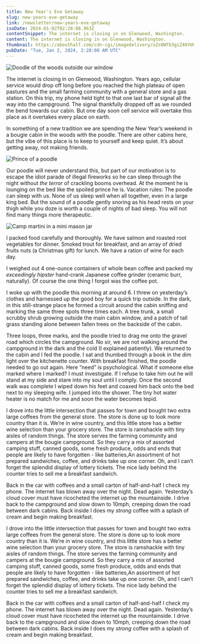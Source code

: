 ```yaml
---
title: New Year's Eve Getaway
slug: new-years-eve-getaway
link: /newsletter/new-years-eve-getaway
isoDate: 2024-01-02T02:28:08.963Z
contentSnippet: The internet is closing in on Glenwood, Washington.
content: The internet is closing in on Glenwood, Washington.
thumbnail: https://abouthalf.com/cdn-cgi/imagedelivery/oZs0WTb3giZ46YUUQdHDjQ/1ec422d2-f103-498e-ebd2-87ea13fa8f00/width=1200,format=auto
pubDate: "Tue, Jan 2, 2024, 2:28:08 AM UTC"
---
```


![Doodle of the woods outside our window](https://abouthalf.com/cdn-cgi/imagedelivery/oZs0WTb3giZ46YUUQdHDjQ/1ec422d2-f103-498e-ebd2-87ea13fa8f00/width=1200,format=auto)

The internet is closing in on Glenwood, Washington. Years ago, cellular service would drop off long before you reached the high plateau of open pastures and the small farming community with a general store and a gas station. On this trip, my phone held tight to that one last bar of signal all the way into the campground. The signal thankfully dropped off as we rounded the bend towards our cabin. But one day soon cell service will overtake this place as it overtakes every place on earth.

In something of a new tradition we are spending the New Year’s weekend in a bougie cabin in the woods with the poodle. There are other cabins here, but the vibe of this place is to keep to yourself and keep quiet. It’s about getting away, not making friends.

![Prince of a poodle](https://abouthalf.com/cdn-cgi/imagedelivery/oZs0WTb3giZ46YUUQdHDjQ/93a2eed2-2f95-440a-1c07-39340464d900/width=1200,format=auto)

Our poodle will never understand this, but part of our motivation is to escape the idiot parade of illegal fireworks so he can sleep through the night without _the terror_ of crackling booms overhead. At the moment he is lounging on the bed like the spoiled prince he is. Vacation rules: The poodle can sleep with us. None of us sleep well when all together, even in a large king bed. But the sound of a poodle gently snoring as his head rests on your thigh while you doze is worth a couple of nights of bad sleep. You will not find many things more therapeutic.

![Camp martini in a mini mason jar](https://abouthalf.com/cdn-cgi/imagedelivery/oZs0WTb3giZ46YUUQdHDjQ/3e22ed8c-3c88-48fb-f0ec-9924a43ef400/width=1200,format=auto)

I packed food carefully and thoroughly. We have salmon and roasted root vegetables for dinner. Smoked trout for breakfast, and an array of dried fruits nuts (a Christmas gift) for lunch. We have a ration of wine for each day.

I weighed out 4 one-ounce containers of whole bean coffee and packed my _exceedingly hipster_ hand-crank Japanese coffee grinder (ceramic burr, naturally). Of course the one thing I forgot was the coffee pot.

I woke up with the poodle this morning at around 6. I threw on yesterday’s clothes and harnessed up the good boy for a quick trip outside. In the dark, in this still-strange place he formed a circuit around the cabin sniffing and marking the same three spots three times each. A tree trunk, a small scrubby shrub growing outside the main cabin window, and a patch of tall grass standing alone between fallen trees on the backside of the cabin.

Three loops, three marks, and the poodle tried to drag me onto the gravel road which circles the campground. No sir, we are not walking around the campground in the dark and the cold (I explained patiently). We returned to the cabin and I fed the poodle. I sat and thumbed through a book in the dim light over the kitchenette counter. With breakfast finished, the poodle needed to go out again. Here “need” is psychological. What if someone else marked where I marked? I must investigate. If I refuse to take him out he will stand at my side and stare into my soul until I comply. Once the second walk was complete I wiped down his feet and coaxed him back onto the bed next to my sleeping wife. I jumped into the shower. The tiny hot water heater is no match for me and soon the water becomes tepid.

I drove into the little intersection that passes for town and bought two extra large coffees from the general store. The store is done up to look more country than it is. We’re in wine country, and this little store has a better wine selection than your grocery store. The store is ramshackle with tiny aisles of random things. The store serves the farming community and campers at the bougie campground. So they carry a mix of assorted camping stuff, canned goods, some fresh produce, odds and ends that people are likely to have forgotten - like batteries,An assortment of hot prepared sandwiches, coffee, and drinks take up one corner. Oh, and I can’t forget the splendid display of lottery tickets. The nice lady behind the counter tries to sell me a breakfast sandwich.

Back in the car with coffees and a small carton of half-and-half I check my phone. The internet has blown away over the night. Dead again. Yesterday’s cloud cover must have ricocheted the internet up the mountainside. I drive back to the campground and slow down to 10mph, creeping down the road between dark cabins. Back inside I does my _strong_ coffee with a splash of cream and begin making breakfast.

I drove into the little intersection that passes for town and bought two extra large coffees from the general store. The store is done up to look more country than it is. We’re in wine country, and this little store has a better wine selection than your grocery store. The store is ramshackle with tiny aisles of random things. The store serves the farming community and campers at the bougie campground. So they carry a mix of assorted camping stuff, canned goods, some fresh produce, odds and ends that people are likely to have forgotten - like batteries,An assortment of hot prepared sandwiches, coffee, and drinks take up one corner. Oh, and I can’t forget the splendid display of lottery tickets. The nice lady behind the counter tries to sell me a breakfast sandwich.

Back in the car with coffees and a small carton of half-and-half I check my phone. The internet has blown away over the night. Dead again. Yesterday’s cloud cover must have ricocheted the internet up the mountainside. I drive back to the campground and slow down to 10mph, creeping down the road between dark cabins. Back inside I does my _strong_ coffee with a splash of cream and begin making breakfast.
